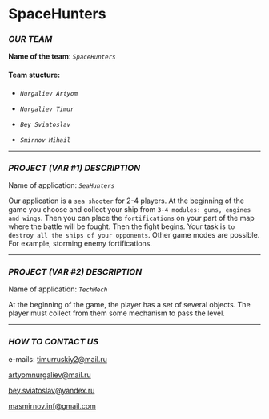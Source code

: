 # SpaceHunters


### *OUR TEAM* 

**Name of the team**: _`SpaceHunters`_

#### Team stucture:

 * _`Nurgaliev Artyom`_
 
 * _`Nurgaliev Timur`_
 
 * _`Bey Sviatoslav`_
 
 * _`Smirnov Mihail`_
 
 ___
 

### *PROJECT (VAR #1) DESCRIPTION*

Name of application: _`SeaHunters`_


Our application is a `sea shooter` for 2-4 players. At the beginning of the game you choose and collect your ship from `3-4 modules: guns, engines and wings`. Then you can place the `fortifications` on your part of the map where the battle will be fought. Then the fight begins. Your task is `to destroy all the ships of your opponents`. Other game modes are possible. For example, storming enemy fortifications.

 ___
 

### *PROJECT (VAR #2) DESCRIPTION*

Name of application: _`TechMech`_

At the beginning of the game, the player has a set of several objects. The
player must collect from them some mechanism to pass the level.

___


### *HOW TO CONTACT US*

e-mails:  timurruskiy2@mail.ru

artyomnurgaliev@mail.ru

bey.sviatoslav@yandex.ru 

masmirnov.inf@gmail.com
